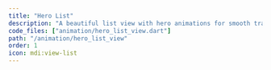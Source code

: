 ```yaml
---
title: "Hero List"
description: "A beautiful list view with hero animations for smooth transitions between list items and detail views. Perfect for showcasing content with engaging animations."
code_files: ["animation/hero_list_view.dart"]
path: "/animation/hero_list_view"
order: 1
icon: mdi:view-list
---
```

